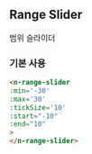 ## Range Slider

범위 슬라이더

### 기본 사용

```html
<n-range-slider
:min='-30'
:max='30'
:tickSize='10'
:start="-10"
:end="10"
>
</n-range-slider>
```
